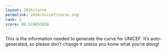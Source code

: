 ```yaml
---
layout: 2016/curve
permalink: 2016/unicef/curve.svg
rank: 3
score: 89.519693858
---
```


This is the information needed to generate the curve for UNICEF. It’s
auto-generated, so please don’t change it unless you know what you’re
doing!
